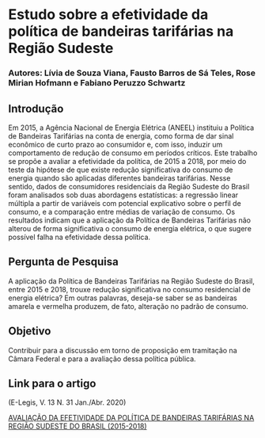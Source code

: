 # Estudo sobre a efetividade da política de bandeiras tarifárias na Região Sudeste

### Autores: Lívia de Souza Viana, Fausto Barros de Sá Teles, Rose Mirian Hofmann e Fabiano Peruzzo Schwartz

## Introdução

Em 2015, a Agência Nacional de Energia Elétrica (ANEEL) instituiu a Política de Bandeiras Tarifárias na conta de energia, como forma de dar sinal econômico de curto prazo ao consumidor e, com isso, induzir um comportamento de redução de consumo em períodos críticos. Este trabalho se propõe a avaliar a efetividade da política, de 2015 a 2018, por meio do teste da hipótese de que existe redução significativa do consumo de energia quando são aplicadas diferentes bandeiras tarifárias. Nesse sentido, dados de consumidores residenciais da Região Sudeste do Brasil foram analisados sob duas abordagens estatísticas: a regressão linear múltipla a partir de variáveis com potencial explicativo sobre o perfil de consumo, e a comparação entre médias de variação de consumo. Os resultados indicam que a aplicação da Política de Bandeiras Tarifárias não alterou de forma significativa o consumo de energia elétrica, o que sugere possível falha na efetividade dessa política.

## Pergunta de Pesquisa

A aplicação da Política de Bandeiras Tarifárias na Região Sudeste do Brasil, entre 2015 e 2018, trouxe redução significativa no consumo residencial de energia elétrica? Em outras palavras, deseja-se saber se as bandeiras amarela e vermelha produzem, de fato, alteração no padrão de consumo.

## Objetivo

Contribuir para a discussão em torno de proposição em tramitação na Câmara Federal e para a avaliação dessa política pública.

## Link para o artigo 
(E-Legis, V. 13 N. 31 Jan./Abr. 2020)

[AVALIAÇÃO DA EFETIVIDADE DA POLÍTICA DE BANDEIRAS TARIFÁRIAS NA REGIÃO SUDESTE DO BRASIL (2015-2018)](http://e-legis.camara.leg.br/cefor/index.php/e-legis/article/view/539)

